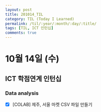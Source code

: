 ```yaml
---
layout: post
title: 201014_TIL
category: TIL (Today I Learned)
permalink: /til/:year/:month/:day/:title/
tags: [TIL, ICT 인턴십]
comments: true
---
```

# 10월 14일 (수)

## ICT 학점연계 인턴십
### Data analysis
- [X] [COLAB] 제주, 서울 마켓 CSV 파일 만들기
